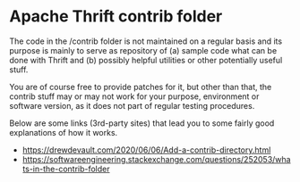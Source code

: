Apache Thrift contrib folder
========================================

The code in the /contrib folder is not maintained on a regular basis and its purpose is mainly to serve 
as repository of (a) sample code what can be done with Thrift and (b) possibly helpful utilities or other 
potentially useful stuff. 

You are of course free to provide patches for it, but other than that, the contrib stuff may or may not 
work for your purpose, environment or software version, as it does not part of regular testing procedures.

Below are some links (3rd-party sites) that lead you to some fairly good explanations of how it works.

  * https://drewdevault.com/2020/06/06/Add-a-contrib-directory.html
  * https://softwareengineering.stackexchange.com/questions/252053/whats-in-the-contrib-folder

